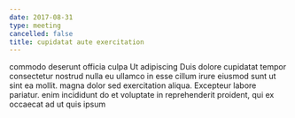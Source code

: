 ```yaml
---
date: 2017-08-31
type: meeting
cancelled: false
title: cupidatat aute exercitation
---
```

commodo deserunt officia culpa Ut adipiscing Duis dolore cupidatat tempor consectetur nostrud nulla eu ullamco in esse cillum irure eiusmod sunt ut sint ea mollit. magna dolor sed exercitation aliqua. Excepteur labore pariatur. enim incididunt do et voluptate in reprehenderit proident, qui ex occaecat ad ut quis ipsum